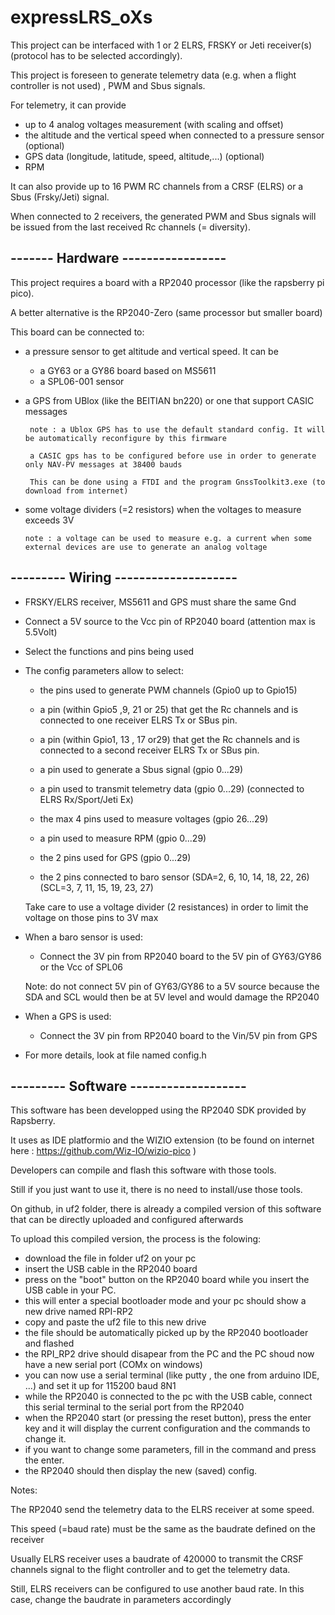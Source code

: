 # expressLRS_oXs

This project can be interfaced with 1 or 2 ELRS, FRSKY or Jeti receiver(s) (protocol has to be selected accordingly).
 
 This project is foreseen to generate telemetry data (e.g. when a flight controller is not used) , PWM and Sbus signals.
 
 For telemetry, it can provide
 
 * up to 4 analog voltages measurement (with scaling and offset)
 * the altitude and the vertical speed when connected to a pressure sensor (optional)
 * GPS data (longitude, latitude, speed, altitude,...) (optional)
 * RPM

It can also provide up to 16 PWM RC channels from a CRSF (ELRS) or a Sbus (Frsky/Jeti) signal.

When connected to 2 receivers, the generated PWM and Sbus signals will be issued from the last received Rc channels (= diversity).  

## -------  Hardware -----------------

This project requires a board with a RP2040 processor (like the rapsberry pi pico).

A better alternative is the RP2040-Zero (same processor but smaller board)

This board can be connected to:
* a pressure sensor to get altitude and vertical speed. It can be
   * a GY63 or a GY86 board based on MS5611
   * a SPL06-001 sensor
* a GPS from UBlox (like the BEITIAN bn220) or one that support CASIC messages

       note : a Ublox GPS has to use the default standard config. It will be automatically reconfigure by this firmware  
       
       a CASIC gps has to be configured before use in order to generate only NAV-PV messages at 38400 bauds  
       
       This can be done using a FTDI and the program GnssToolkit3.exe (to download from internet)
* some voltage dividers (=2 resistors) when the voltages to measure exceeds 3V

      note : a voltage can be used to measure e.g. a current when some external devices are use to generate an analog voltage 

## --------- Wiring --------------------

* FRSKY/ELRS receiver, MS5611 and GPS must share the same Gnd
* Connect a 5V source to the Vcc pin of RP2040 board (attention max is 5.5Volt)  
* Select the functions and pins being used
* The config parameters allow to select:

   * the pins used to generate PWM channels (Gpio0 up to Gpio15) 

   * a pin (within Gpio5 ,9, 21 or 25) that get the Rc channels and is connected to one receiver ELRS Tx or SBus pin.

   * a pin (within Gpio1, 13 , 17 or29) that get the Rc channels and is connected to a second receiver ELRS Tx or SBus pin.

   * a pin used to generate a Sbus signal (gpio 0...29)

   * a pin used to transmit telemetry data (gpio 0...29) (connected to ELRS Rx/Sport/Jeti Ex)

   * the max 4 pins used to measure voltages (gpio 26...29)
    
   * a pin used to measure RPM (gpio 0...29)
   
   * the 2 pins used for GPS (gpio 0...29)
   
   * the 2 pins connected to baro sensor (SDA=2, 6, 10, 14, 18, 22, 26) (SCL=3, 7, 11, 15, 19, 23, 27)


   Take care to use a voltage divider (2 resistances) in order to limit the voltage on those pins to 3V max 

* When a baro sensor is used:

   * Connect the 3V pin from RP2040 board to the 5V pin of GY63/GY86 or the Vcc of SPL06  

   Note: do not connect 5V pin of GY63/GY86 to a 5V source because the SDA and SCL would then be at 5V level and would damage the RP2040          

* When a GPS is used:

   * Connect the 3V pin from RP2040 board to the Vin/5V pin from GPS

* For more details, look at file named config.h

## --------- Software -------------------
This software has been developped using the RP2040 SDK provided by Rapsberry.

It uses as IDE platformio and the WIZIO extension (to be found on internet here : https://github.com/Wiz-IO/wizio-pico )

Developers can compile and flash this software with those tools.

Still if you just want to use it, there is no need to install/use those tools.

On github, in uf2 folder, there is already a compiled version of this software that can be directly uploaded and configured afterwards

To upload this compiled version, the process is the folowing:
* download the file in folder uf2 on your pc
* insert the USB cable in the RP2040 board
* press on the "boot" button on the RP2040 board while you insert the USB cable in your PC.
* this will enter a special bootloader mode and your pc should show a new drive named RPI-RP2
* copy and paste the uf2 file to this new drive
* the file should be automatically picked up by the RP2040 bootloader and flashed
* the RPI_RP2 drive should disapear from the PC and the PC shoud now have a new serial port (COMx on windows)
* you can now use a serial terminal (like putty , the one from arduino IDE, ...) and set it up for 115200 baud 8N1
* while the RP2040 is connected to the pc with the USB cable, connect this serial terminal to the serial port from the RP2040
* when the RP2040 start (or pressing the reset button), press the enter key and it will display the current configuration and the commands to change it.
* if you want to change some parameters, fill in the command and press the enter.
* the RP2040 should then display the new (saved) config.  

Notes:

The RP2040 send the telemetry data to the ELRS receiver at some speed.

This speed (=baud rate) must be the same as the baudrate defined on the receiver

Usually ELRS receiver uses a baudrate of 420000 to transmit the CRSF channels signal to the flight controller and to get the telemetry data.

Still, ELRS receivers can be configured to use another baud rate. In this case, change the baudrate in parameters accordingly

